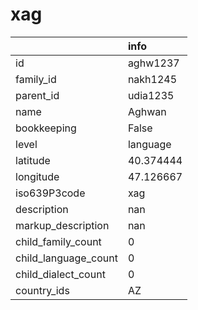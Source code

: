 # xag
|                      | info      |
|:---------------------|:----------|
| id                   | aghw1237  |
| family_id            | nakh1245  |
| parent_id            | udia1235  |
| name                 | Aghwan    |
| bookkeeping          | False     |
| level                | language  |
| latitude             | 40.374444 |
| longitude            | 47.126667 |
| iso639P3code         | xag       |
| description          | nan       |
| markup_description   | nan       |
| child_family_count   | 0         |
| child_language_count | 0         |
| child_dialect_count  | 0         |
| country_ids          | AZ        |